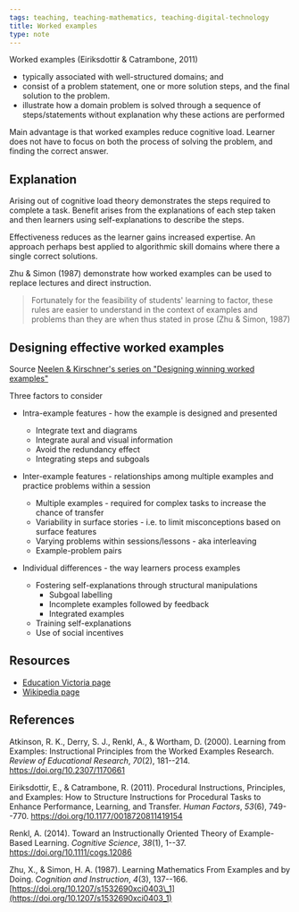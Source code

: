 ```yaml
---
tags: teaching, teaching-mathematics, teaching-digital-technology
title: Worked examples
type: note
---
```

Worked examples (Eiriksdottir & Catrambone, 2011) 

- typically associated with well-structured domains; and
- consist of a problem statement, one or more solution steps, and the final solution to the problem.
- illustrate how a domain problem is solved through a sequence of steps/statements without explanation why these actions are performed

Main advantage is that worked examples reduce cognitive load. Learner does not have to focus on both the process of solving the problem, and finding the correct answer.

## Explanation 

Arising out of cognitive load theory demonstrates the steps required to complete a task. Benefit arises from the explanations of each step taken and then learners using self-explanations to describe the steps.

Effectiveness reduces as the learner gains increased expertise. An approach perhaps best applied to algorithmic skill domains where there a single correct solutions.

Zhu & Simon (1987) demonstrate how worked examples can be used to replace lectures and direct instruction.

> Fortunately for the feasibility of students' learning to factor, these rules are easier to understand in the context of examples and problems than they are when thus stated in prose (Zhu & Simon, 1987)

## Designing effective worked examples

Source [Neelen & Kirschner's series on "Designing winning worked examples"](https://3starlearningexperiences.wordpress.com/2021/06/29/designing-winning-worked-examples-1-intra-example-features/)

Three factors to consider

- Intra-example features - how the example is designed and presented

    - Integrate text and diagrams
    - Integrate aural and visual information
    - Avoid the redundancy effect
    - Integrating steps and subgoals

- Inter-example features - relationships among multiple examples and practice problems within a session

    - Multiple examples - required for complex tasks to increase the chance of transfer
    - Variability in surface stories -  i.e. to limit misconceptions based on surface features
    - Varying problems within sessions/lessons - aka interleaving
    - Example-problem pairs

- Individual differences - the way learners process examples

    - Fostering self-explanations through structural manipulations 
        - Subgoal labelling 
        - Incomplete examples followed by feedback
        - Integrated examples
    - Training self-explanations
    - Use of social incentives


## Resources

- [Education Victoria page](https://fuse.education.vic.gov.au/ResourcePackage/ByPin?pin=5PWZ4F)
- [Wikipedia page](https://en.wikipedia.org/wiki/Worked-example_effect)

## References

Atkinson, R. K., Derry, S. J., Renkl, A., & Wortham, D. (2000). Learning from Examples: Instructional Principles from the Worked Examples Research. *Review of Educational Research*, *70*(2), 181--214. <https://doi.org/10.2307/1170661>

Eiriksdottir, E., & Catrambone, R. (2011). Procedural Instructions, Principles, and Examples: How to Structure Instructions for Procedural Tasks to Enhance Performance, Learning, and Transfer. *Human Factors*, *53*(6), 749--770. <https://doi.org/10.1177/0018720811419154>

Renkl, A. (2014). Toward an Instructionally Oriented Theory of Example-Based Learning. *Cognitive Science*, *38*(1), 1--37. <https://doi.org/10.1111/cogs.12086>

Zhu, X., & Simon, H. A. (1987). Learning Mathematics From Examples and by Doing. *Cognition and Instruction*, *4*(3), 137--166. [https://doi.org/10.1207/s1532690xci0403\_1](https://doi.org/10.1207/s1532690xci0403_1)